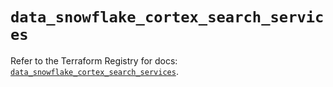 # `data_snowflake_cortex_search_services`

Refer to the Terraform Registry for docs: [`data_snowflake_cortex_search_services`](https://registry.terraform.io/providers/snowflake-labs/snowflake/0.98.0/docs/data-sources/cortex_search_services).
